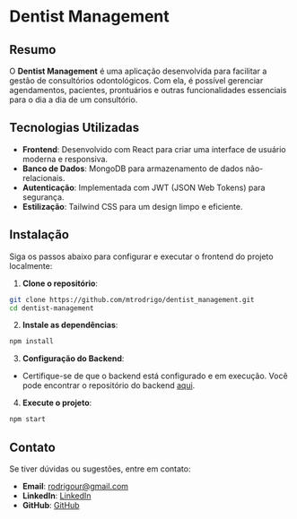 # Dentist Management

## Resumo
O **Dentist Management** é uma aplicação desenvolvida para facilitar a gestão de consultórios odontológicos. Com ela, é possível gerenciar agendamentos, pacientes, prontuários e outras funcionalidades essenciais para o dia a dia de um consultório.

## Tecnologias Utilizadas
- **Frontend**: Desenvolvido com React para criar uma interface de usuário moderna e responsiva.
- **Banco de Dados**: MongoDB para armazenamento de dados não-relacionais.
- **Autenticação**: Implementada com JWT (JSON Web Tokens) para segurança.
- **Estilização**: Tailwind CSS para um design limpo e eficiente.

## Instalação
Siga os passos abaixo para configurar e executar o frontend do projeto localmente:

1. **Clone o repositório**:
  ```bash
  git clone https://github.com/mtrodrigo/dentist_management.git
  cd dentist-management
  ```

2. **Instale as dependências**:
  ```bash
  npm install
  ```

3. **Configuração do Backend**:
  - Certifique-se de que o backend está configurado e em execução. Você pode encontrar o repositório do backend [aqui](https://github.com/mtrodrigo/dentist_management_api.git).

4. **Execute o projeto**:
  ```bash
  npm start
  ```

  ## Contato
  Se tiver dúvidas ou sugestões, entre em contato:

  - **Email**: rodrigour@gmail.com  
  - **LinkedIn**: [LinkedIn](https://www.linkedin.com/in/rodrigo)  
  - **GitHub**: [GitHub](https://github.com/mtrodrigo)
